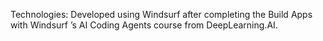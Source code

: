 Technologies: Developed using Windsurf after completing the Build Apps with Windsurf ’s AI Coding Agents course from DeepLearning.AI.
